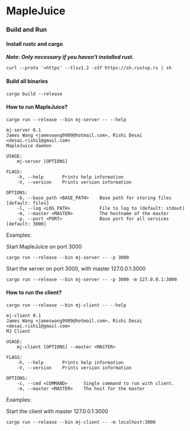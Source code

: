# MapleJuice

### Build and Run

#### Install rustc and cargo

***Note:  Only necessary if you haven't installed rust.***

```
curl --proto '=https' --tlsv1.2 -sSf https://sh.rustup.rs | sh
```

#### Build all binaries

```
cargo build --release
```

#### How to run MapleJuice?

```
cargo run --release --bin mj-server -- --help

mj-server 0.1
James Wang <jameswang9909@hotmail.com>, Rishi Desai <desai.rishi1@gmail.com>
MapleJuice daemon

USAGE:
    mj-server [OPTIONS]

FLAGS:
    -h, --help       Prints help information
    -V, --version    Prints version information

OPTIONS:
    -b, --base_path <BASE_PATH>    Base path for storing files [default: files]
    -l, --log <LOG_PATH>           File to log to (default: stdout)
    -m, --master <MASTER>          The hostname of the master
    -p, --port <PORT>              Base port for all services [default: 3000]
```

Examples:

Start MapleJuice on port 3000

```cargo run --release --bin mj-server -- -p 3000```

Start the server on port 3000, with master 127.0.0.1:3000

```cargo run --release --bin mj-server -- -p 3000 -m 127.0.0.1:3000```

#### How to run the client?

```
cargo run --release --bin mj-client -- --help

mj-client 0.1
James Wang <jameswang9909@hotmail.com>, Rishi Desai <desai.rishi1@gmail.com>
MJ Client

USAGE:
    mj-client [OPTIONS] --master <MASTER>

FLAGS:
    -h, --help       Prints help information
    -V, --version    Prints version information

OPTIONS:
    -c, --cmd <COMMAND>      Single command to run with client.
    -m, --master <MASTER>    The host for the master

```

Examples:

Start the client with master 127.0.0.1:3000

```cargo run --release --bin mj-client -- -m localhost:3000```
